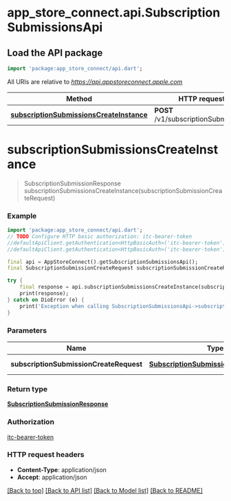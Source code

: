 # app_store_connect.api.SubscriptionSubmissionsApi

## Load the API package
```dart
import 'package:app_store_connect/api.dart';
```

All URIs are relative to *https://api.appstoreconnect.apple.com*

Method | HTTP request | Description
------------- | ------------- | -------------
[**subscriptionSubmissionsCreateInstance**](SubscriptionSubmissionsApi.md#subscriptionsubmissionscreateinstance) | **POST** /v1/subscriptionSubmissions | 


# **subscriptionSubmissionsCreateInstance**
> SubscriptionSubmissionResponse subscriptionSubmissionsCreateInstance(subscriptionSubmissionCreateRequest)



### Example
```dart
import 'package:app_store_connect/api.dart';
// TODO Configure HTTP basic authorization: itc-bearer-token
//defaultApiClient.getAuthentication<HttpBasicAuth>('itc-bearer-token').username = 'YOUR_USERNAME'
//defaultApiClient.getAuthentication<HttpBasicAuth>('itc-bearer-token').password = 'YOUR_PASSWORD';

final api = AppStoreConnect().getSubscriptionSubmissionsApi();
final SubscriptionSubmissionCreateRequest subscriptionSubmissionCreateRequest = ; // SubscriptionSubmissionCreateRequest | SubscriptionSubmission representation

try {
    final response = api.subscriptionSubmissionsCreateInstance(subscriptionSubmissionCreateRequest);
    print(response);
} catch on DioError (e) {
    print('Exception when calling SubscriptionSubmissionsApi->subscriptionSubmissionsCreateInstance: $e\n');
}
```

### Parameters

Name | Type | Description  | Notes
------------- | ------------- | ------------- | -------------
 **subscriptionSubmissionCreateRequest** | [**SubscriptionSubmissionCreateRequest**](SubscriptionSubmissionCreateRequest.md)| SubscriptionSubmission representation | 

### Return type

[**SubscriptionSubmissionResponse**](SubscriptionSubmissionResponse.md)

### Authorization

[itc-bearer-token](../README.md#itc-bearer-token)

### HTTP request headers

 - **Content-Type**: application/json
 - **Accept**: application/json

[[Back to top]](#) [[Back to API list]](../README.md#documentation-for-api-endpoints) [[Back to Model list]](../README.md#documentation-for-models) [[Back to README]](../README.md)

